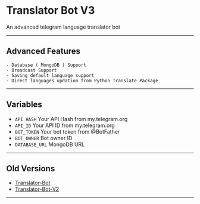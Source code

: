# Translator Bot V3
An advanced telegram language translator bot

---

## Advanced Features

    - Database ( MongoDB ) Support
    - Broadcast Support
    - Saving default language support
    - Direct languages updation from Python Translate Package

---

## Variables

- `API_HASH` Your API Hash from my.telegram.org
- `API_ID` Your API ID from my.telegram.org
- `BOT_TOKEN` Your bot token from @BotFather
- `BOT_OWNER` Bot owner ID
- `DATABASE_URL` MongoDB URL

---

## Old Versions

- [Translator-Bot](https://github.com/FayasNoushad/Translator-Bot)
- [Translator-Bot-V2](https://github.com/FayasNoushad/Translator-Bot-V2)

---
